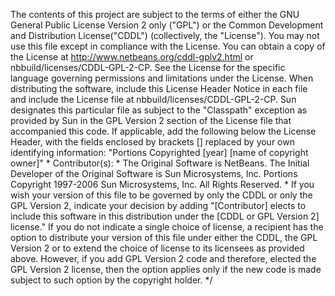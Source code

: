 The contents of this project are subject to the terms of either the GNU
General Public License Version 2 only ("GPL") or the Common
Development and Distribution License("CDDL") (collectively, the
"License"). You may not use this file except in compliance with the
License. You can obtain a copy of the License at
http://www.netbeans.org/cddl-gplv2.html
or nbbuild/licenses/CDDL-GPL-2-CP. See the License for the
specific language governing permissions and limitations under the
License.  When distributing the software, include this License Header
Notice in each file and include the License file at
nbbuild/licenses/CDDL-GPL-2-CP.  Sun designates this
particular file as subject to the "Classpath" exception as provided
by Sun in the GPL Version 2 section of the License file that
accompanied this code. If applicable, add the following below the
License Header, with the fields enclosed by brackets [] replaced by
your own identifying information:
"Portions Copyrighted [year] [name of copyright owner]"
 *
Contributor(s):
 *
The Original Software is NetBeans. The Initial Developer of the Original
Software is Sun Microsystems, Inc. Portions Copyright 1997-2006 Sun
Microsystems, Inc. All Rights Reserved.
 *
If you wish your version of this file to be governed by only the CDDL
or only the GPL Version 2, indicate your decision by adding
"[Contributor] elects to include this software in this distribution
under the [CDDL or GPL Version 2] license." If you do not indicate a
single choice of license, a recipient has the option to distribute
your version of this file under either the CDDL, the GPL Version 2 or
to extend the choice of license to its licensees as provided above.
However, if you add GPL Version 2 code and therefore, elected the GPL
Version 2 license, then the option applies only if the new code is
made subject to such option by the copyright holder.
 */